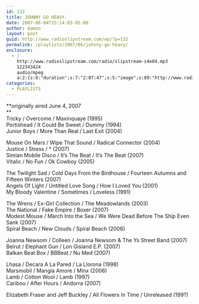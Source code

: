 ```yaml
---
id: 132
title: JOHNNY GO HEAVY.
date: 2007-06-04T15:14:03-05:00
author: damon
layout: post
guid: http://www.radioslipstream.com/wp/?p=132
permalink: /playlists/2007/06/johnny-go-heavy/
enclosure:
  - |
    http://www.radioslipstream.com/radio/slipstream-s4e04.mp3
    122343424
    audio/mpeg
    a:2:{s:8:"duration";s:7:"2:07:47";s:5:"image";s:89:"http://www.radioslipstream.com/wp/wp-content/plugins/podpress//images/vpreview_center.png";}
categories:
  - PLAYLISTS
---
```

**originally aired June 4, 2007  
**  
Tricky / Overcome / Maxinquaye (1995)  
Portishead / It Could Be Sweet / Dummy (1994)  
Junior Boys / More Than Real / Last Exit (2004)

Mouse On Mars / Wipe That Sound / Radical Connector (2004)  
Justice / Stress / † (2007)  
Simian Mobile Disco / It’s The Beat / It’s The Beat (2007)  
Vitalic / No Fun / Ok Cowboy (2005)

The Twilight Sad / Cold Days From the Birdhouse / Fourteen Autumns and Fifteen Winters (2007)  
Angels Of Light / Untitled Love Song / How I Loved You (2001)  
My Bloody Valentine / Sometimes / Loveless (1991)

The Wrens / Ex-Girl Collection / The Meadowlands (2003)  
The National / Fake Empire / Boxer (2007)  
Modest Mouse / March Into the Sea / We Were Dead Before The Ship Even Sank (2007)  
Spiral Beach / New Clouds / Spiral Beach (2006)

Joanna Newsom / Colleen / Joanna Newsom & The Ys Street Band (2007)  
Beirut / Elephant Gun / Lon Gisland E.P. (2007)  
Balkan Beat Box / BBBeat / Nu Med (2007)

Lhasa / Decara A La Pared / La Llorona (1998)  
Marsmobil / Mangia Amore / Minx (2006)  
Lamb / Cotton Wool / Lamb (1997)  
Caribou / After Hours / Andorra (2007)

Elizabeth Fraser and Jeff Buckley / All Flowers In Time / Unreleased (199?)